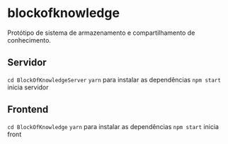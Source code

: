 # blockofknowledge
Protótipo de sistema de armazenamento e compartilhamento de conhecimento.

## Servidor
`cd BlockOfKnowledgeServer`
`yarn` para instalar as dependências
`npm start` inicia servidor

## Frontend
`cd BlockOfKnowledge`
`yarn` para instalar as dependências
`npm start` inicia front
